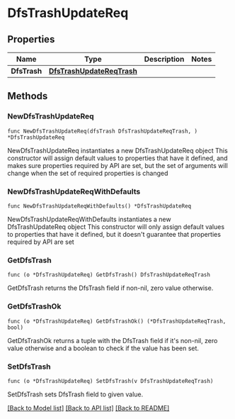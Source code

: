 # DfsTrashUpdateReq

## Properties

Name | Type | Description | Notes
------------ | ------------- | ------------- | -------------
**DfsTrash** | [**DfsTrashUpdateReqTrash**](DfsTrashUpdateReqTrash.md) |  | 

## Methods

### NewDfsTrashUpdateReq

`func NewDfsTrashUpdateReq(dfsTrash DfsTrashUpdateReqTrash, ) *DfsTrashUpdateReq`

NewDfsTrashUpdateReq instantiates a new DfsTrashUpdateReq object
This constructor will assign default values to properties that have it defined,
and makes sure properties required by API are set, but the set of arguments
will change when the set of required properties is changed

### NewDfsTrashUpdateReqWithDefaults

`func NewDfsTrashUpdateReqWithDefaults() *DfsTrashUpdateReq`

NewDfsTrashUpdateReqWithDefaults instantiates a new DfsTrashUpdateReq object
This constructor will only assign default values to properties that have it defined,
but it doesn't guarantee that properties required by API are set

### GetDfsTrash

`func (o *DfsTrashUpdateReq) GetDfsTrash() DfsTrashUpdateReqTrash`

GetDfsTrash returns the DfsTrash field if non-nil, zero value otherwise.

### GetDfsTrashOk

`func (o *DfsTrashUpdateReq) GetDfsTrashOk() (*DfsTrashUpdateReqTrash, bool)`

GetDfsTrashOk returns a tuple with the DfsTrash field if it's non-nil, zero value otherwise
and a boolean to check if the value has been set.

### SetDfsTrash

`func (o *DfsTrashUpdateReq) SetDfsTrash(v DfsTrashUpdateReqTrash)`

SetDfsTrash sets DfsTrash field to given value.



[[Back to Model list]](../README.md#documentation-for-models) [[Back to API list]](../README.md#documentation-for-api-endpoints) [[Back to README]](../README.md)


